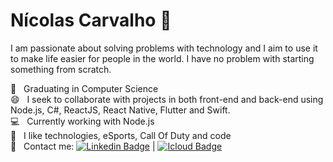 # Nícolas Carvalho 🎯

I am passionate about solving problems with technology and I aim to use it to make life easier for people in the world.
I have no problem with starting something from scratch.

:rocket:  &nbsp; Graduating in Computer Science
  <br/> :smile: &nbsp; I seek to collaborate with projects in both front-end and back-end using Node.js, C#, ReactJS, React Native, Flutter and Swift.
  <br/> :computer: &nbsp; Currently working with Node.js
  <br/> 💬  &nbsp; I like technologies, eSports, Call Of Duty and code
  <br/> :email: &nbsp; Contact me: [![Linkedin Badge](https://img.shields.io/badge/-Nícolas%20Carvalho-blue?style=flat-square&logo=Linkedin&logoColor=white&link=https://www.linkedin.com/in/nicolasdev1/)](https://www.linkedin.com/in/nicolasdev1/) 
| 
[![Icloud Badge](https://img.shields.io/badge/-nicolaspessoal@icloud.com-3395ec?style=flat-square&logo=Icloud&logoColor=white&link=mailto:nicolaspessoal@icloud.com)](mailto:nicolaspessoal@icloud.com)
